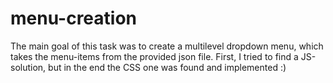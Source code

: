 # menu-creation
The main goal of this task was to create a multilevel dropdown menu, which takes the menu-items from the provided json file.
First, I tried to find a JS-solution, but in the end the CSS one was found and implemented :)
